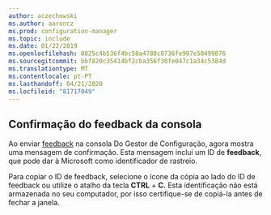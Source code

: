```yaml
---
author: aczechowski
ms.author: aaroncz
ms.prod: configuration-manager
ms.topic: include
ms.date: 01/22/2019
ms.openlocfilehash: 0825c4b536f4bc58a4788c8736fe907e50499876
ms.sourcegitcommit: bbf820c35414bf2cba356f30fe047c1a34c5384d
ms.translationtype: MT
ms.contentlocale: pt-PT
ms.lasthandoff: 04/21/2020
ms.locfileid: "81717049"
---
```

## <a name="confirmation-of-console-feedback"></a><a name="bkmk_feedback"></a>Confirmação do feedback da consola
<!--3556010-->

Ao enviar [feedback](../../../../understand/find-help.md#product-feedback) na consola Do Gestor de Configuração, agora mostra uma mensagem de confirmação. Esta mensagem inclui um ID de **feedback**, que pode dar à Microsoft como identificador de rastreio. 

Para copiar o ID de feedback, selecione o ícone da cópia ao lado do ID de feedback ou utilize o atalho da tecla **CTRL**  +  **C.** Esta identificação não está armazenada no seu computador, por isso certifique-se de copiá-la antes de fechar a janela. 

